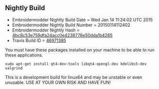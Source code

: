 
Nightly Build
------------------------------

* Embroidermodder Nightly Build Date = Wed Jan 14 11:24:02 UTC 2015
* Embroidermodder Nightly Build Number = 20150114112402
* Embroidermodder Nightly Hash = [4bc8c53e759dfa24acc0e4238776e50dda1b4265](https://github.com/Embroidermodder/Embroidermodder/commit/4bc8c53e759dfa24acc0e4238776e50dda1b4265)
* Travis Build ID = [46971385](https://travis-ci.org/Embroidermodder/Embroidermodder/builds/46971385)

You must have these packages installed on your machine to be able to run these applications.
```
sudo apt-get install qt4-dev-tools libqt4-opengl-dev kdelibs5-dev valgrind
```

This is a development build for linux64 and may be unstable or even unusable.
USE AT YOUR OWN RISK AND HAVE FUN!

